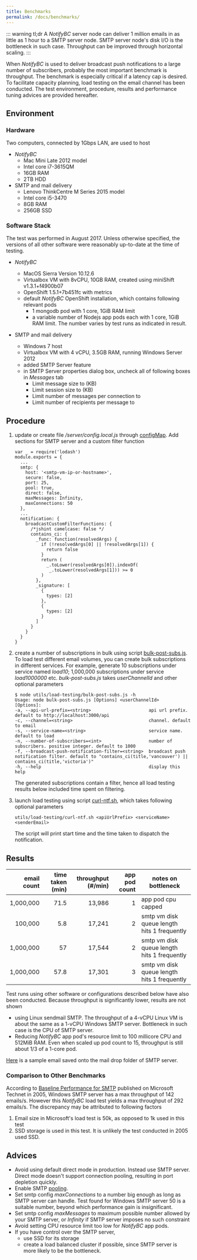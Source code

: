 ```yaml
---
title: Benchmarks
permalink: /docs/benchmarks/
---
```


::: warning tl;dr
A <i>NotifyBC</i> server node can deliver 1 million emails in as little as 1 hour to a SMTP server node. SMTP server node's disk I/O is the bottleneck in such case. Throughput can be improved through horizontal scaling.
:::

When _NotifyBC_ is used to deliver broadcast push notifications to a large number of subscribers, probably the most important benchmark is throughput. The benchmark is especially critical if a latency cap is desired. To facilitate capacity planning, load testing on the email channel has been conducted. The test environment, procedure, results and performance tuning advices are provided hereafter.

## Environment

### Hardware

Two computers, connected by 1Gbps LAN, are used to host

- _NotifyBC_
  - Mac Mini Late 2012 model
  - Intel core i7-3615QM
  - 16GB RAM
  - 2TB HDD
- SMTP and mail delivery
  - Lenovo ThinkCentre M Series 2015 model
  - Intel core i5-3470
  - 8GB RAM
  - 256GB SSD

### Software Stack

The test was performed in August 2017. Unless otherwise specified, the versions of all other software were reasonably up-to-date at the time of testing.

- _NotifyBC_

  - MacOS Sierra Version 10.12.6
  - Virtualbox VM with 8vCPU, 10GB RAM, created using miniShift v1.3.1+f4900b07
  - OpenShift 1.5.1+7b451fc with metrics
  - default _NotifyBC_ OpenShift installation, which contains following relevant pods
    - 1 mongodb pod with 1 core, 1GiB RAM limit
    - a variable number of Nodejs app pods each with 1 core, 1GiB RAM limit. The number varies by test runs as indicated in result.

- SMTP and mail delivery
  - Windows 7 host
  - Virtualbox VM with 4 vCPU, 3.5GB RAM, running Windows Server 2012
  - added SMTP Server feature
  - in SMTP Server properties dialog box, uncheck all of following boxes in _Messages_ tab
    - Limit message size to (KB)
    - Limit session size to (KB)
    - Limit number of messages per connection to
    - Limit number of recipients per message to

## Procedure

1. update or create file _/server/config.local.js_ through [configMap](../installation/#update-configuration-files). Add sections for SMTP server and a custom filter function

   ```
   var _ = require('lodash')
   module.exports = {
     ...
     smtp: {
       host: '<smtp-vm-ip-or-hostname>',
       secure: false,
       port: 25,
       pool: true,
       direct: false,
       maxMessages: Infinity,
       maxConnections: 50
     },
     ...
     notification: {
       broadcastCustomFilterFunctions: {
         /*jshint camelcase: false */
         contains_ci: {
           _func: function(resolvedArgs) {
             if (!resolvedArgs[0] || !resolvedArgs[1]) {
               return false
             }
             return (
               _.toLower(resolvedArgs[0]).indexOf(
                _.toLower(resolvedArgs[1])) >= 0
             )
           },
           _signature: [
             {
               types: [2]
             },
             {
               types: [2]
             }
           ]
         }
       }
     }
   }
   ```

2. create a number of subscriptions in bulk using script [bulk-post-subs.js](https://github.com/bcgov/NotifyBC/blob/master/utils/load-testing/bulk-post-subs.js). To load test different email volumes, you can create bulk subscriptions in different services. For example, generate 10 subscriptions under service named _load10_; 1,000,000 subscriptions under service _load1000000_ etc. _bulk-post-subs.js_ takes _userChannelId_ and other optional parameters

   ```
   $ node utils/load-testing/bulk-post-subs.js -h
   Usage: node bulk-post-subs.js [Options] <userChannelId>
   [Options]:
   -a, --api-url-prefix=<string>                      api url prefix. default to http://localhost:3000/api
   -c, --channel=<string>                             channel. default to email
   -s, --service-name=<string>                        service name. default to load
   -n, --number-of-subscribers=<int>                  number of subscribers. positive integer. default to 1000
   -f, --broadcast-push-notification-filter=<string>  broadcast push notification filter. default to "contains_ci(title,'vancouver') || contains_ci(title,'victoria')"
   -h, --help                                         display this help
   ```

   The generated subscriptions contain a filter, hence all load testing results below included time spent on filtering.

3. launch load testing using script [curl-ntf.sh](https://github.com/bcgov/NotifyBC/blob/master/utils/load-testing/curl-ntf.sh), which takes following optional parameters

   ```
   utils/load-testing/curl-ntf.sh <apiUrlPrefix> <serviceName> <senderEmail>
   ```

   The script will print start time and the time taken to dispatch the notification.

## Results

| email count | time taken (min) | throughput (#/min) | app pod count | notes on bottleneck                         |
| ----------: | ---------------: | -----------------: | ------------: | ------------------------------------------- |
|   1,000,000 |             71.5 |             13,986 |             1 | app pod cpu capped                          |
|     100,000 |              5.8 |             17,241 |             2 | smtp vm disk queue length hits 1 frequently |
|   1,000,000 |               57 |             17,544 |             2 | smtp vm disk queue length hits 1 frequently |
|   1,000,000 |             57.8 |             17,301 |             3 | smtp vm disk queue length hits 1 frequently |

Test runs using other software or configurations described below have also been conducted. Because throughput is significantly lower, results are not shown

- using Linux sendmail SMTP. The throughput of a 4-vCPU Linux VM is about the same as a 1-vCPU Windows SMTP server. Bottleneck in such case is the CPU of SMTP server.
- Reducing _NotifyBC_ app pod's resource limit to 100 millicore CPU and 512MiB RAM. Even when scaled up pod count to 15, throughput is still about 1/3 of a 1-core pod.

[Here](../../attachments/benchmark-email.txt) is a sample email saved onto the mail drop folder of SMTP server.

### Comparison to Other Benchmarks

According to [Baseline Performance for SMTP](<https://technet.microsoft.com/en-us/library/bb124213(v=exchg.65).aspx>) published on Microsoft Technet in 2005, Windows SMTP server has a max throughput of 142 emails/s. However this _NotifyBC_ load test yields a max throughput of 292 emails/s. The discrepancy may be attributed to following factors

1. Email size in Microsoft's load test is 50k, as opposed to 1k used in this test
2. SSD storage is used in this test. It is unlikely the test conducted in 2005 used SSD.

## Advices

- Avoid using default direct mode in production. Instead use SMTP server. Direct mode doesn't support connection pooling, resulting in port depletion quickly.
- Enable SMTP [pooling](https://nodemailer.com/smtp/pooled/).
- Set smtp config _maxConnections_ to a number big enough as long as SMTP server can handle. Test found for Windows SMTP server 50 is a suitable number, beyond which performance gain is insignificant.
- Set smtp config _maxMessages_ to maximum possible number allowed by your SMTP server, or _Infinity_ if SMTP server imposes no such constraint
- Avoid setting CPU resource limit too low for _NotifyBC_ app pods.
- If you have control over the SMTP server,
  - use SSD for its storage
  - create a load balanced cluster if possible, since SMTP server is more likely to be the bottleneck.
